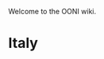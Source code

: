 <!-- TITLE: OONI Wiki -->
<!-- SUBTITLE: Welcome to out wiki -->

Welcome to the OONI wiki.
# Italy


